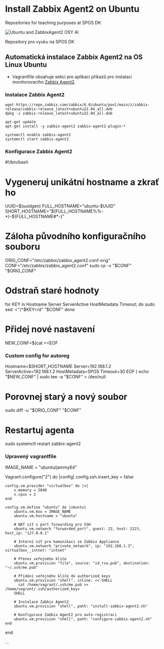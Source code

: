 # Install Zabbix Agent2 on Ubuntu
Repositories for teaching purposes at SPOS DK

![Ubuntu and ZabbixAgent2 OSY AI](../Images/osy-Ubuntu-ZabbixAgent2.webp)

Repository pro vyuku na SPOS DK

## Automatická instalace Zabbix Agent2 na OS Linux Ubuntu

- Vagrantfile obsahuje sekci pro aplikaci příkazů pro instalaci monitorovacího
[Zabbix Agent2](https://www.zabbix.com/).

### Instalace Zabbix Agent2

```console
wget https://repo.zabbix.com/zabbix/6.0/ubuntu/pool/main/z/zabbix-release/zabbix-release_latest+ubuntu22.04_all.deb
dpkg -i zabbix-release_latest+ubuntu22.04_all.deb

apt-get update
apt-get install -y zabbix-agent2 zabbix-agent2-plugin-*

systemctl enable zabbix-agent2
systemctl start zabbix-agent2
```

### Konfigurace Zabbix Agent2

#!/bin/bash

# Vygeneruj unikátní hostname a zkrať ho
UUID=$(uuidgen)
FULL_HOSTNAME="ubuntu-$UUID"
SHORT_HOSTNAME="${FULL_HOSTNAME%%-*}-${FULL_HOSTNAME#*-}"

# Záloha původního konfiguračního souboru
ORIG_CONF="/etc/zabbix/zabbix_agent2.conf-orig"
CONF="/etc/zabbix/zabbix_agent2.conf"
sudo cp -v "$CONF" "$ORIG_CONF"

# Odstraň staré hodnoty
for KEY in Hostname Server ServerActive HostMetadata Timeout; do
    sudo sed -i "/^$KEY=/d" "$CONF"
done

# Přidej nové nastavení
NEW_CONF=$(cat <<EOF

### Custom config for autoreg ###
Hostname=$SHORT_HOSTNAME
Server=192.168.1.2
ServerActive=192.168.1.2
HostMetadata=SPOS
Timeout=30
EOF
)
echo "$NEW_CONF" | sudo tee -a "$CONF" > /dev/null

# Porovnej starý a nový soubor
sudo diff -u "$ORIG_CONF" "$CONF"

# Restartuj agenta
sudo systemctl restart zabbix-agent2

### Upravený vagrantfile

IMAGE_NAME = "ubuntu/jammy64"

Vagrant.configure("2") do |config|
    config.ssh.insert_key = false

    config.vm.provider "virtualbox" do |v|
        v.memory = 2048
        v.cpus = 2
    end

    config.vm.define "ubuntu" do |ubuntu|
        ubuntu.vm.box = IMAGE_NAME
        ubuntu.vm.hostname = "ubuntu"

        # NAT síť s port forwarding pro SSH
        ubuntu.vm.network "forwarded_port", guest: 22, host: 2223, host_ip: "127.0.0.1"

        # Interní síť pro komunikaci se Zabbix Appliance
        ubuntu.vm.network "private_network", ip: "192.168.1.3", virtualbox__intnet: "intnet"

        # Přenos veřejného klíče
        ubuntu.vm.provision "file", source: "id_rsa.pub", destination: "~/.ssh/me.pub"

        # Přidání veřejného klíče do authorized_keys
        ubuntu.vm.provision "shell", inline: <<-SHELL
          cat /home/vagrant/.ssh/me.pub >> /home/vagrant/.ssh/authorized_keys
        SHELL

        # Instalace Zabbix Agent2
        ubuntu.vm.provision "shell", path: "install-zabbix-agent2.sh"

        # Konfigurace Zabbix Agent2 pro auto-registraci
        ubuntu.vm.provision "shell", path: "configure-zabbix-agent2.sh"
    end
end

...
